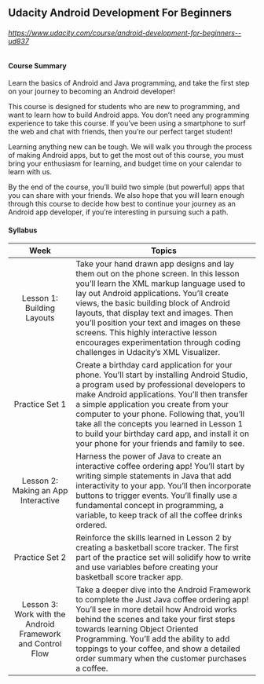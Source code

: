## Udacity Android Development For Beginners

###### <https://www.udacity.com/course/android-development-for-beginners--ud837>

#### Course Summary

Learn the basics of Android and Java programming, and take the first step on your journey to becoming an Android developer!

This course is designed for students who are new to programming, and want to learn how to build Android apps. You don’t need any programming experience to take this course. If you’ve been using a smartphone to surf the web and chat with friends, then you’re our perfect target student!

Learning anything new can be tough. We will walk you through the process of making Android apps, but to get the most out of this course, you must bring your enthusiasm for learning, and budget time on your calendar to learn with us.

By the end of the course, you’ll build two simple (but powerful) apps that you can share with your friends. We also hope that you will learn enough through this course to decide how best to continue your journey as an Android app developer, if you’re interesting in pursuing such a path.

#### Syllabus

| Week | Topics |
|:----:|--------|
| Lesson 1: Building Layouts | Take your hand drawn app designs and lay them out on the phone screen. In this lesson you’ll learn the XML markup language used to lay out Android applications. You’ll create views, the basic building block of Android layouts, that display text and images. Then you’ll position your text and images on these screens. This highly interactive lesson encourages experimentation through coding challenges in Udacity’s XML Visualizer. |
| Practice Set 1 | Create a birthday card application for your phone. You’ll start by installing Android Studio, a program used by professional developers to make Android applications. You’ll then transfer a simple application you create from your computer to your phone. Following that, you’ll take all the concepts you learned in Lesson 1 to build your birthday card app, and install it on your phone for your friends and family to see. |
| Lesson 2: Making an App Interactive | Harness the power of Java to create an interactive coffee ordering app! You’ll start by writing simple statements in Java that add interactivity to your app. You’ll then incorporate buttons to trigger events. You’ll finally use a fundamental concept in programming, a variable, to keep track of all the coffee drinks ordered. |
| Practice Set 2 | Reinforce the skills learned in Lesson 2 by creating a basketball score tracker. The first part of the practice set will solidify how to write and use variables before creating your basketball score tracker app. |
| Lesson 3: Work with the Android Framework and Control Flow | Take a deeper dive into the Android Framework to complete the Just Java coffee ordering app! You’ll see in more detail how Android works behind the scenes and take your first steps towards learning Object Oriented Programming. You’ll add the ability to add toppings to your coffee, and show a detailed order summary when the customer purchases a coffee. |
